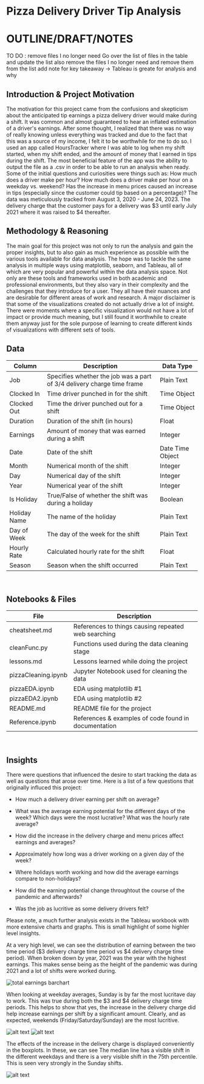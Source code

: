 # Pizza Delivery Driver Tip Analysis

# OUTLINE/DRAFT/NOTES
TO DO : remove files I no longer need
Go over the list of files in the table and update the list
also remove the files I no longer need and remove them from the list
add note for key takeaway -> Tableau is greate for analysis and why

## Introduction & Project Motivation
The motivation for this project came from the confusions and skepticism about the anticipated tip earnings a pizza delivery driver would make during a shift. It was common and almost guaranteed to hear an inflated estimation of a driver's earnings. After some thought, I realized that there was no way of really knowing unless everything was tracked and due to the fact that this was a source of my income, I felt it to be worthwhile for me to do so. I used an app called HoursTracker where I was able to log when my shift started, when my shift ended, and the amount of money that I earned in tips during the shift. The most beneficial feature of the app was the ability to output the file as a .csv in order to be able to run an analysis when ready. Some of the initial questions and curiosities were things such as: How much does a driver make per hour? How much does a driver make per hour on a weekday vs. weekend? Has the increase in menu prices caused an increase in tips (especially since the customer could tip based on a percentage)? The data was meticulously tracked from August 3, 2020 - June 24, 2023. The delivery charge that the customer pays for a delivery was $3 until early July 2021 where it was raised to $4 thereafter. 

## Methodology & Reasoning
The main goal for this project was not only to run the analysis and gain the proper insights, but to also gain as much experience as possible with the various tools available for data analysis. The hope was to tackle the same analysis in multiple ways using matplotlib, seaborn, and Tableau, all of which are very popular and powerful within the data analysis space. Not only are these tools and frameworks used in both academic and professional environments, but they also vary in their complexity and the challenges that they introduce for a user. They all have their nuances and are desirable for different areas of work and research. A major disclaimer is that some of the visualizations created do not actually drive a lot of insight. There were moments where a specific visualization would not have a lot of impact or provide much meaning, but I still found it worthwhile to create them anyway just for the sole purpose of learning to create different kinds of visualizations with different sets of tools.


## Data

| Column         | Description                                                            | Data Type       |
|----------------|------------------------------------------------------------------------|-----------------|
| Job            | Specifies whether the job was a part of $3/$4 delivery charge time frame | Plain Text      |
| Clocked In     | Time driver punched in for the shift                                   | Time Object     |
| Clocked Out    | Time the driver punched out for a shift                                | Time Object     |
| Duration       | Duration of the shift (in hours)                                       | Float           |
| Earnings       | Amount of money that was earned during a shift                         | Integer         |
| Date           | Date of the shift                                                      | Date Time Object|
| Month          | Numerical month of the shift                                           | Integer         |
| Day            | Numerical day of the shift                                             | Integer         |
| Year           | Numerical year of the shift                                            | Integer         |
| Is Holiday     | True/False of whether the shift was during a holiday                   | Boolean         |
| Holiday Name   | The name of the holiday                                                | Plain Text      |
| Day of Week    | The day of the week for the shift                                      | Plain Text      |
| Hourly Rate    | Calculated hourly rate for the shift                                   | Float           |
| Season         | Season when the shift occurred                                         | Plain Text      |
<br>

## Notebooks & Files
| File                | Description                                         |
|---------------------|-----------------------------------------------------|
| cheatsheet.md       | References to things causing repeated web searching |
| cleanFunc.py        | Functions used during the data cleaning stage       |
| lessons.md          | Lessons learned while doing the project             |
| pizzaCleaning.ipynb | Jupyter Notebook used for cleaning the data         |
| pizzaEDA.ipynb      | EDA using matplotlib #1                             |
| pizzaEDA2.ipynb     | EDA using matplotlib #2                             |
| README.md           | README file for the project                         |
| Reference.ipynb     | References & examples of code found in documentation|
<br>

## Insights
There were questions that influenced the desire to start tracking the data as well
as questions that arose over time. Here is a list of a few questions that originally
influced this project:

- How much a delivery driver earning per shift on average?
- What was the average earning potential for the different days of the week? Which days were the most lucrative? What was the hourly rate average?

- How did the increase in the delivery charge and menu prices affect earnings and averages?


- Approximately how long was a driver working on a given day of the week?
- Where holidays worth working and how did the average earnings compare to non-holidays?

- How did the earning potential change throughtout the course of the pandemic and afterwards?
- Was the job as lucritive as some delivery drivers felt?

Please note, a much further analysis exists in the Tableau workbook with more extensive charts and graphs. This is small highlight of some highler level insights.

At a very high level, we can see the distribution of earning between the two time period ($3 delivery charge time period vs $4 delivery charge time period). When broken down by year, 2021 was the year with the highest earnings. This makes sense being as the height of the pandemic was during 2021 and a lot of shifts were worked during. 

![total earnings barchart](images/totals.jpg)

When looking at weekday averages, Sunday is by far the most lucritave day to work. This was true during both the $3 and $4 delivery charge time periods. This helps to show that yes, the increase in the delivery charge did help increase earnings per shift by a significant amount. Clearly, and as expected, weekends (Friday/Saturday/Sunday) are the most lucritive.

![alt text](images/avg_earnings_weekday.jpg)
![alt text](images/avg_hour_weekday.jpg)

The effects of the increase in the delivery charge is displayed conveniently in the boxplots. In these, we can see The median line has a visible shift in the different weekdays and there is a very visible shift in the 75th percentile. This is seen very strongly in the Sunday shifts. 

![alt text](images/weekday_boxplot.jpg)






